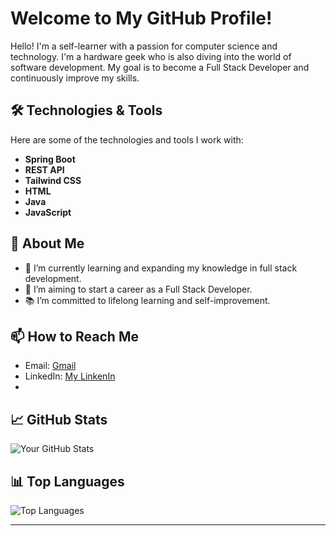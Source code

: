 # Welcome to My GitHub Profile!

Hello! I'm a self-learner with a passion for computer science and technology. I'm a hardware geek who is also diving into the world of software development. My goal is to become a Full Stack Developer and continuously improve my skills.

## 🛠️ Technologies & Tools

Here are some of the technologies and tools I work with:

- **Spring Boot**
- **REST API**
- **Tailwind CSS**
- **HTML**
- **Java**
- **JavaScript**

## 🚀 About Me

- 🌱 I’m currently learning and expanding my knowledge in full stack development.
- 💼 I’m aiming to start a career as a Full Stack Developer.
- 📚 I’m committed to lifelong learning and self-improvement.

## 📫 How to Reach Me

- Email: [Gmail](omerfaruk38baran@gmail.com)
- LinkedIn: [My LinkenIn]([https://www.linkedin.com/in/yourprofil](https://www.linkedin.com/in/%C3%B6mer-faruk-baran-890074b3/)e)
- 

## 📈 GitHub Stats

![Your GitHub Stats](https://github-readme-stats.vercel.app/api?username=yourusername&show_icons=true&theme=radical)

## 📊 Top Languages

![Top Languages](https://github-readme-stats.vercel.app/api/top-langs/?username=yourusername&layout=compact&theme=radical)

---

